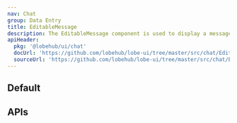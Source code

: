 ```yaml
---
nav: Chat
group: Data Entry
title: EditableMessage
description: The EditableMessage component is used to display a message that can be edited by the user. It consists of a Markdown component and an optional modal for editing the message. When the user clicks on the message, it enters editing mode and displays an input field for editing the message.
apiHeader:
  pkg: '@lobehub/ui/chat'
  docUrl: 'https://github.com/lobehub/lobe-ui/tree/master/src/chat/EditableMessage/index.md'
  sourceUrl: 'https://github.com/lobehub/lobe-ui/tree/master/src/chat/EditableMessage/index.tsx'
---
```


## Default

<code iframe src="./demos/index.tsx" nopadding></code>

## APIs

<API></API>
